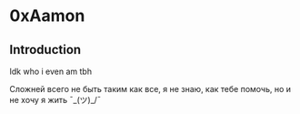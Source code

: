 # 0xAamon 

## Introduction

Idk who i even am tbh 

Сложней всего не быть таким как все, я не знаю, как тебе помочь, но и не хочу я жить ¯\_(ツ)_/¯
